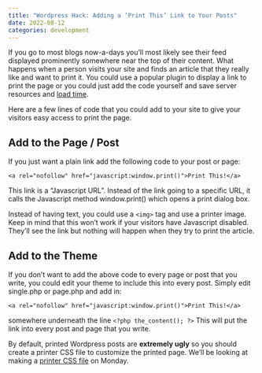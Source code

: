```yaml
---
title: "Wordpress Hack: Adding a ‘Print This’ Link to Your Posts"
date: 2022-08-12
categories: development
---
```


If you go to most blogs now-a-days you’ll most likely see their  feed  displayed prominently somewhere near the top of their content. What happens when a person visits your site and finds an article that they really like and want to print it. You could use a popular plugin to display a link to print the page or you could just add the code yourself and save server resources and [load time](https://web.archive.org/web/20090125190809/http://buzzdroid.com/wordpress/yslow-and-wordpress-plugins-kill-your-score/).

Here are a few lines of code that you could add to your site to give your visitors easy access to print the page.

## Add to the Page / Post
If you just want a plain link add the following code to your post or page:
```
<a rel="nofollow" href="javascript:window.print()">Print This!</a>
```
This link is a “Javascript URL”. Instead of the link going to a specific URL, it calls the Javascript method window.print() which opens a print dialog box.

Instead of having text, you could use a `<img>` tag and use a printer image. Keep in mind that this won’t work if your visitors have Javascript disabled. They’ll see the link but nothing will happen when they try to print the article.

## Add to the Theme
If you don’t want to add the above code to every page or post that you write, you could edit your theme to include this into every post.
Simply edit single.php or page.php and add in:
```
<a rel="nofollow" href="javascript:window.print()">Print This!</a>
```
somewhere underneath the line `<?php the_content(); ?>` This will put the link into every post and page that you write.

By default, printed Wordpress posts are **extremely ugly** so you should create a printer CSS file to customize the printed page. We’ll be looking at making a [printer CSS file](/posts/style-your-pages-for-printing) on Monday.
